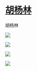 # [胡杨林](https://github.com/jaaleng/jaaleng.github.io/issues/34)

胡杨林

![](https://pic.imgdb.cn/item/66ba1adad9c307b7e957caaf.jpg)

![](https://pic.imgdb.cn/item/66ba1adad9c307b7e957cad9.jpg)

![](https://pic.imgdb.cn/item/66ba1adad9c307b7e957cb32.jpg)

![](https://pic.imgdb.cn/item/66ba1adad9c307b7e957cb61.jpg)